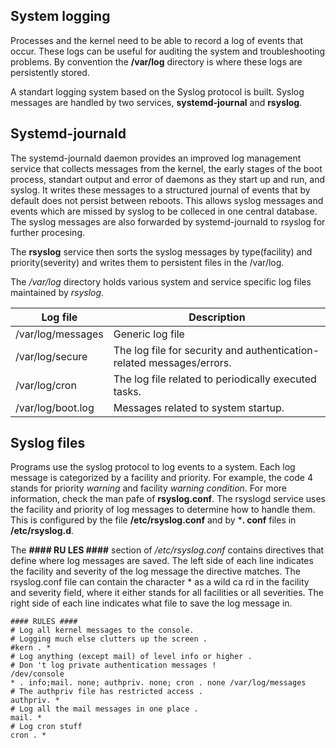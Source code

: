 ## System logging
Processes and the kernel need to be able to record a log of events that occur. These logs can be useful for auditing the system and troubleshooting problems. By convention the **/var/log** directory is where these logs are persistently stored.
<br />

A standart logging system based on the Syslog protocol is built. Syslog messages are handled by two services, **systemd-journal** and **rsyslog**. 

## Systemd-journald
The systemd-journald daemon provides an improved log management service that collects messages from the kernel, the early stages of the boot process, standart output and error of daemons as they start up and run, and syslog. It writes these messages to a structured journal of events that by default does not persist between reboots. This allows syslog messages and events which are missed by syslog to be colleced in one central database. The syslog messages are also forwarded by systemd-journald to rsyslog for further procesing. <br />

The **rsyslog** service then sorts the syslog messages by type(facility) and priority(severity) and writes them to persistent files in the /var/log. <br />

The */var/log* directory holds various system and service specific  log files maintained by *rsyslog*.

Log file | Description | 
--- | --- |
/var/log/messages | Generic log file | 
/var/log/secure | The log file for security and authentication-related messages/errors. |
/var/log/cron | The log file related to periodically executed tasks. |
/var/log/boot.log | Messages related to system startup. |
 
## Syslog files
Programs use the syslog protocol to log events to a system. Each log message is categorized by a facility and priority. For example, the code 4 stands for priority *warning* and facility *warning condition*. For more information, check the man pafe of **rsyslog.conf**. The rsyslogd service uses the facility and priority of log messages to determine how to handle them. This is configured by the file **/etc/rsyslog.conf** and by ***. conf** files in **/etc/rsyslog.d**. 
<br />

The **#### RU LES ####** section of */etc/rsyslog.conf* contains directives that define where log messages are saved. The left side of each line indicates the facility and severity of the log message the directive matches. The rsyslog.conf file can contain the character * as a wild ca rd in the facility and severity field, where it either stands for all facilities or all severities. The right
side of each line indicates what file to save the log message in. 


```{r, engine='bash', count_lines}
#### RULES ####
# Log all kernel messages to the console.
# Logging much else clutters up the screen .
#kern . *
# Log anything (except mail) of level info or higher .
# Don 't log private authentication messages !
/dev/console
* . info;mail. none; authpriv. none; cron . none /var/log/messages
# The authpriv file has restricted access .
authpriv. *
# Log all the mail messages in one place .
mail. *
# Log cron stuff
cron . *

```
